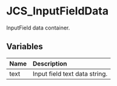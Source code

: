 # JCS_InputFieldData

InputField data container.

## Variables

| Name | Description                   |
|:-----|:------------------------------|
| text | Input field text data string. |
